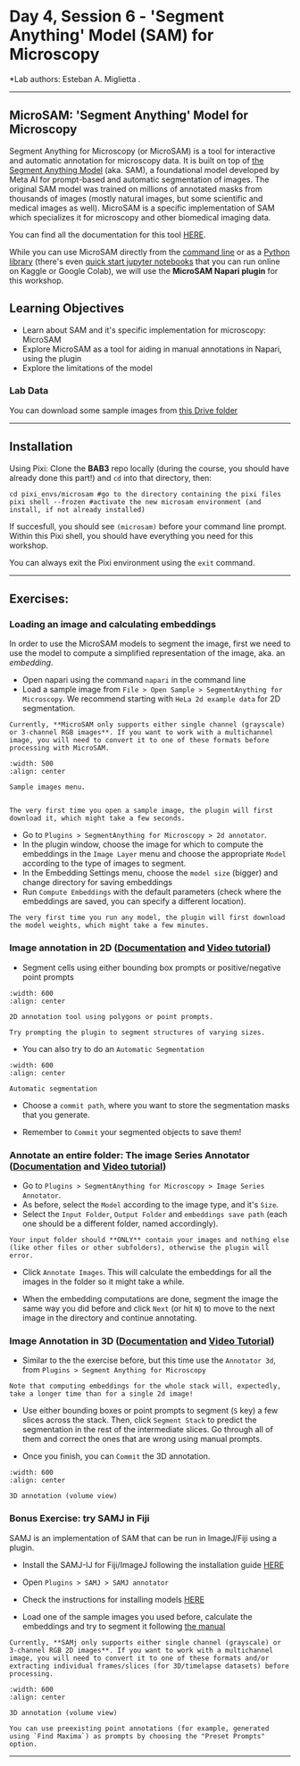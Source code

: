 # Day 4, Session 6 - 'Segment Anything' Model (SAM) for Microscopy

*Lab authors: Esteban A. Miglietta . 

---

## MicroSAM: 'Segment Anything' Model for Microscopy

Segment Anything for Microscopy (or MicroSAM) is a tool for interactive and automatic annotation for microscopy data. It is built on top of [the Segment Anything Model](https://segment-anything.com/) (aka. SAM), a foundational model developed by Meta AI for prompt-based and automatic segmentation of images. The original SAM model was trained on millions of annotated masks from thousands of images (mostly natural images, but some scientific and medical images as well). MicroSAM is a specific implementation of SAM which specializes it for microscopy and other biomedical imaging data.

You can find all the documentation for this tool [HERE](https://computational-cell-analytics.github.io/micro-sam/micro_sam.html#annotation-tools).

While you can use MicroSAM directly from the [command line](https://computational-cell-analytics.github.io/micro-sam/micro_sam.html#using-the-command-line-interface-cli) or as a [Python library](https://computational-cell-analytics.github.io/micro-sam/micro_sam.html#using-the-python-library) (there's even [quick start jupyter notebooks](https://github.com/computational-cell-analytics/micro-sam/blob/master/notebooks/quick_start.ipynb) that you can run online on Kaggle or Google Colab), we will use the **MicroSAM Napari plugin** for this workshop.

## Learning Objectives
- Learn about SAM and it's specific implementation for microscopy: MicroSAM
- Explore MicroSAM as a tool for aiding in manual annotations in Napari, using the plugin
- Explore the limitations of the model

### **Lab Data** 
You can download some sample images from [this Drive folder](https://drive.google.com/drive/folders/1NOt_OeMVr6Y5ZK5CrYtG97-P05yABHlx?usp=sharing)

---

## Installation
Using Pixi:
Clone the **BAB3** repo locally (during the course, you should have already done this part!) and `cd` into that directory, then:

```
cd pixi_envs/microsam #go to the directory containing the pixi files
pixi shell --frozen #activate the new microsam environment (and install, if not already installed)
```

If succesfull, you should see `(microsam)` before your command line prompt. Within this Pixi shell, you should have everything you need for this workshop.

You can always exit the Pixi environment using the `exit` command.

---

## Exercises:

### Loading an image and calculating embeddings
In order to use the MicroSAM models to segment the image, first we need to use the model to compute a simplified representation of the image, aka. an *embedding*.

- Open napari using the command `napari` in the command line
- Load a sample image from  `File > Open Sample > SegmentAnything for Microscopy`. We recommend starting with `HeLa 2d example data` for 2D segmentation.

```{warning} NOTE
Currently, **MicroSAM only supports either single channel (grayscale) or 3-channel RGB images**. If you want to work with a multichannel image, you will need to convert it to one of these formats before processing with MicroSAM.
```

```{figure} ./images/Sample_images.png
:width: 500
:align: center

Sample images menu.
```

```{margin} NOTE

The very first time you open a sample image, the plugin will first download it, which might take a few seconds.
 ```

- Go to `Plugins > SegmentAnything for Microscopy > 2d annotator`.
- In the plugin window, choose the image for which to compute the embeddings in the `Image Layer` menu and choose the appropriate `Model` according to the type of images to segment.
- In the Embedding Settings menu, choose the `model size` (bigger) and change directory for saving embeddings
- Run `Compute Embeddings` with the default parameters (check where the embeddings are saved, you can specify a different location).

```{margin} NOTE
The very first time you run any model, the plugin will first download the model weights, which might take a few minutes.
```

### Image annotation in 2D ([Documentation](https://computational-cell-analytics.github.io/micro-sam/micro_sam.html#annotator-2d)  and [Video tutorial](https://www.youtube.com/watch?v=9xjJBg_Bfuc&ab_channel=ComputationalCellAnalytics))
- Segment cells using either bounding box prompts or positive/negative point prompts

```{figure} ./images/2d_annotation.png
:width: 600
:align: center

2D annotation tool using polygons or point prompts.
```

```{margin}
Try prompting the plugin to segment structures of varying sizes. 
```

- You can also try to do an `Automatic Segmentation`

```{figure} ./images/automatic_segmentation.png
:width: 600
:align: center

Automatic segmentation
```

- Choose a `commit path`, where you want to store the segmentation masks that you generate.

- Remember to `Commit` your segmented objects to save them!

### Annotate an entire folder: The image Series Annotator ([Documentation](https://computational-cell-analytics.github.io/micro-sam/micro_sam.html#image-series-annotator) and [Video tutorial](https://www.youtube.com/watch?v=HqRoImdTX3c&ab_channel=ComputationalCellAnalytics))
- Go to `Plugins > SegmentAnything for Microscopy > Image Series Annotator`.
- As before, select the `Model` according to the image type, and it's `Size`.
- Select the `Input Folder`, `Output Folder` and `embeddings save path` (each one should be a different folder, named accordingly).

```{caution}
Your input folder should **ONLY** contain your images and nothing else (like other files or other subfolders), otherwise the plugin will error.
```

- Click `Annotate Images`. This will calculate the embeddings for all the images in the folder so it might take a while.

- When the embedding computations are done, segment the image the same way you did before and click `Next` (or hit `N`) to move to the next image in the directory and continue annotating.

### Image Annotation in 3D ([Documentation](https://computational-cell-analytics.github.io/micro-sam/micro_sam.html#annotator-3d) and [Video Tutorial](https://www.youtube.com/watch?v=nqpyNQSyu74&ab_channel=ComputationalCellAnalytics))
- Similar to the the exercise before, but this time use the `Annotator 3d`, from `Plugins > Segment Anything for Microscopy`

```{margin}
Note that computing embeddings for the whole stack will, expectedly, take a longer time than for a single 2d image!
```

- Use either bounding boxes or point prompts to segment (`S` key) a few slices across the stack. Then, click `Segment Stack` to predict the segmentation in the rest of the intermediate slices. Go through all of them and correct the ones that are wrong using manual prompts.

- Once you finish, you can `Commit` the 3D annotation.

```{figure} ./images/3d_annotation.png
:width: 600
:align: center

3D annotation (volume view)
```


### Bonus Exercise: try SAMJ in Fiji

SAMJ is an implementation of SAM that can be run in ImageJ/Fiji using a plugin.

- Install the SAMJ-IJ for Fiji/ImageJ following the installation guide [HERE](https://github.com/segment-anything-models-java/SAMJ-IJ?tab=readme-ov-file#model-installation)

- Open `Plugins > SAMJ > SAMJ annotator`

- Check the instructions for installing models [HERE](https://github.com/segment-anything-models-java/SAMJ-IJ?tab=readme-ov-file#model-installation)

- Load one of the sample images you used before, calculate the embeddings and try to segment it following [the manual](https://github.com/segment-anything-models-java/SAMJ-IJ?tab=readme-ov-file#annotating-images)

```{warning} NOTE
Currently, **SAMj only supports either single channel (grayscale) or 3-channel RGB 2D images**. If you want to work with a multichannel image, you will need to convert it to one of these formats and/or extracting individual frames/slices (for 3D/timelapse datasets) before processing.
```
```{figure} ./images/SAMj_annotator.png
:width: 600
:align: center

3D annotation (volume view)
```

```{margin}
You can use preexisting point annotations (for example, generated using `Find Maxima`) as prompts by choosing the "Preset Prompts" option.
```

---
